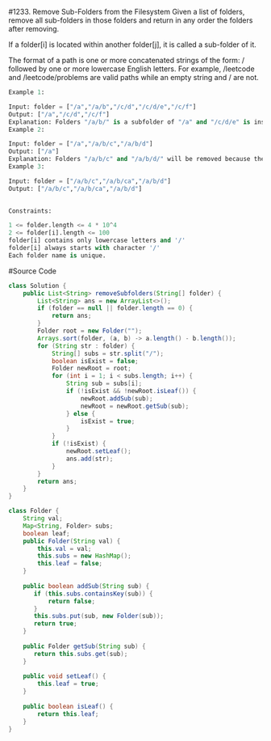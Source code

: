 #1233. Remove Sub-Folders from the Filesystem
Given a list of folders, remove all sub-folders in those folders and return in any order the folders after removing.

If a folder[i] is located within another folder[j], it is called a sub-folder of it.

The format of a path is one or more concatenated strings of the form: / followed by one or more lowercase English letters. For example, /leetcode and /leetcode/problems are valid paths while an empty string and / are not.

```python
Example 1:

Input: folder = ["/a","/a/b","/c/d","/c/d/e","/c/f"]
Output: ["/a","/c/d","/c/f"]
Explanation: Folders "/a/b/" is a subfolder of "/a" and "/c/d/e" is inside of folder "/c/d" in our filesystem.
Example 2:

Input: folder = ["/a","/a/b/c","/a/b/d"]
Output: ["/a"]
Explanation: Folders "/a/b/c" and "/a/b/d/" will be removed because they are subfolders of "/a".
Example 3:

Input: folder = ["/a/b/c","/a/b/ca","/a/b/d"]
Output: ["/a/b/c","/a/b/ca","/a/b/d"]
 

Constraints:

1 <= folder.length <= 4 * 10^4
2 <= folder[i].length <= 100
folder[i] contains only lowercase letters and '/'
folder[i] always starts with character '/'
Each folder name is unique.
```

#Source Code
```java
class Solution {
    public List<String> removeSubfolders(String[] folder) {
        List<String> ans = new ArrayList<>();
        if (folder == null || folder.length == 0) {
            return ans;
        }
        Folder root = new Folder("");
        Arrays.sort(folder, (a, b) -> a.length() - b.length());
        for (String str : folder) {
            String[] subs = str.split("/");
            boolean isExist = false;
            Folder newRoot = root;
            for (int i = 1; i < subs.length; i++) {
                String sub = subs[i];
                if (!isExist && !newRoot.isLeaf()) {
                    newRoot.addSub(sub);
                    newRoot = newRoot.getSub(sub);
                } else {
                    isExist = true;
                }
            }
            if (!isExist) {
                newRoot.setLeaf();
                ans.add(str);
            }
        }
        return ans;
    }
}

class Folder {
    String val;
    Map<String, Folder> subs;
    boolean leaf;
    public Folder(String val) {
        this.val = val;
        this.subs = new HashMap();
        this.leaf = false;
    }
    
    public boolean addSub(String sub) {
       if (this.subs.containsKey(sub)) {
           return false;
       }
       this.subs.put(sub, new Folder(sub));
       return true;
    }
    
    public Folder getSub(String sub) {
       return this.subs.get(sub);
    }
    
    public void setLeaf() {
        this.leaf = true;
    }
    
    public boolean isLeaf() {
        return this.leaf;
    }
}
```